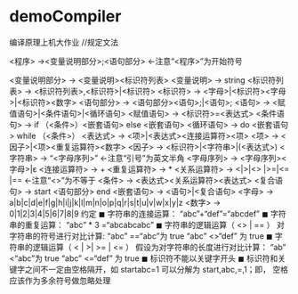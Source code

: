 # demoCompiler
编译原理上机大作业
//规定文法

<程序> →<变量说明部分>;<语句部分> ←注意“<程序>”为开始符号

<变量说明部分> → <变量说明><标识符列表>
<变量说明> → string
<标识符列表> → <标识符列表>,<标识符>|<标识符>
<标识符> → <字母>|<标识符><字母>|<标识符><数字>
<语句部分> → <语句部分><语句>;|<语句>;
<语句> → <赋值语句>|<条件语句>|<循环语句>
<赋值语句> → <标识符>=<表达式>
<条件语句> → if （<条件>）<嵌套语句> else <嵌套语句>
<循环语句> → do <嵌套语句> while （<条件>）
<表达式> → <项>|<表达式><连接运算符><项>
<项> → <因子>|<项><重复运算符><数字>
<因子> → <标识符>|<字符串>|(<表达式>)
<字符串> → “<字母序列>” ←注意“引号”为英文半角
<字母序列> → <字母序列><字母>|ε
<连接运算符> → +
<重复运算符> → *
<关系运算符> → <|>|<> |>=|<= |== ←注意“<>”为不等于
<条件> → <表达式><关系运算符><表达式>
<复合语句> → start <语句部分> end
<嵌套语句> → <语句>|<复合语句>
<字母> → a|b|c|d|e|f|g|h|i|j|k|l|m|n|o|p|q|r|s|t|u|v|w|x|y|z
<数字> → 0|1|2|3|4|5|6|7|8|9
约定
◼ 字符串的连接运算： “abc”+“def”=“abcdef”
◼ 字符串的重复运算： “abc” * 3 =“abcabcabc”
◼ 字符串的逻辑运算（ <> | == ） 对字符串的符号进行对比计算:
“abc” ==“abc”为 true “abc” <>“def” 为 true
◼ 字符串的逻辑运算（ < | >| >= | <= ） 假设为对字符串的长度进行对比计算：
“ab” <“abc”为 true “abc” <=“def” 为 true
◼ 标识符不能以关键字开头
◼ 标识符和关键字之间不一定由空格隔开，如 startabc=1 可以分解为 start,abc,=,1；即，
空格应该作为多余符号做忽略处理
